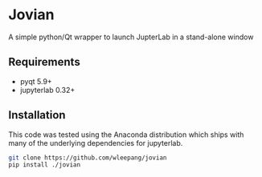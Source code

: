 # Jovian

A simple python/Qt wrapper to launch JupterLab in a stand-alone window


## Requirements

* pyqt 5.9+
* jupyterlab 0.32+


## Installation

This code was tested using the Anaconda distribution which ships with many of the
underlying dependencies for jupyterlab.

```bash
git clone https://github.com/wleepang/jovian
pip install ./jovian
```

